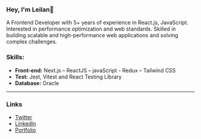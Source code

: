  ### Hey, I'm Leilan👋
 
A Frontend Developer with 5+ years of experience in React.js, JavaScript. 
Interested in performance optimization and web standards. 
Skilled in building scalable and high-performance web applications and solving complex challenges.


### Skills:

-	**Front-end:** Next.js – ReactJS – javaScript - Redux – Tailwind CSS
-	**Test:** Jest, Vitest and React Testing Library
-	**Database:** Oracle

---
 
  
### Links

* [Twitter](https://x.com/)
* [LinkedIn](https://www.linkedin.com/in/)
* [Portfolio](https://)

 
